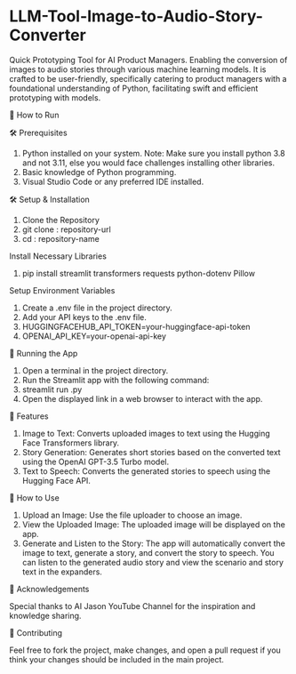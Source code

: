 # LLM-Tool-Image-to-Audio-Story-Converter

Quick Prototyping Tool for AI Product Managers. Enabling the conversion of images to audio stories through various machine learning models. It is crafted to be user-friendly, specifically catering to product managers with a foundational understanding of Python, facilitating swift and efficient prototyping with models.

🚀 How to Run

🛠️ Prerequisites

1. Python installed on your system. Note: Make sure you install python 3.8 and not 3.11, else you would face challenges installing other libraries.
2. Basic knowledge of Python programming.
3. Visual Studio Code or any preferred IDE installed.

🛠️ Setup & Installation

1. Clone the Repository
2. git clone : repository-url
3. cd : repository-name

Install Necessary Libraries

1. pip install streamlit transformers requests python-dotenv Pillow

Setup Environment Variables

1. Create a .env file in the project directory.
2. Add your API keys to the .env file.
3. HUGGINGFACEHUB_API_TOKEN=your-huggingface-api-token
4. OPENAI_API_KEY=your-openai-api-key

🚀 Running the App

1. Open a terminal in the project directory.
2. Run the Streamlit app with the following command:
3. streamlit run <filename>.py
4. Open the displayed link in a web browser to interact with the app.

🌟 Features

1. Image to Text: Converts uploaded images to text using the Hugging Face Transformers library.
2. Story Generation: Generates short stories based on the converted text using the OpenAI GPT-3.5 Turbo model.
3. Text to Speech: Converts the generated stories to speech using the Hugging Face API.

📘 How to Use

1. Upload an Image: Use the file uploader to choose an image.
2. View the Uploaded Image: The uploaded image will be displayed on the app.
3. Generate and Listen to the Story: The app will automatically convert the image to text, generate a story, and convert the story to speech. You can listen to the generated audio story and view the scenario and story text in the expanders.

🙏 Acknowledgements

Special thanks to AI Jason YouTube Channel for the inspiration and knowledge sharing.

🤝 Contributing

Feel free to fork the project, make changes, and open a pull request if you think your changes should be included in the main project.


